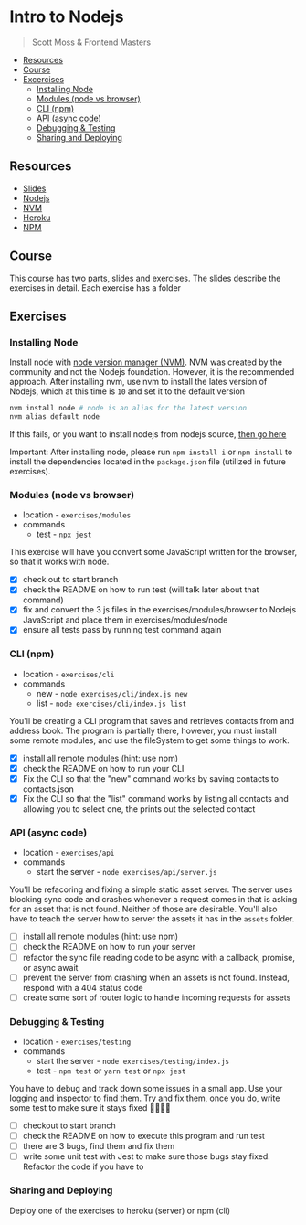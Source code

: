 # Intro to Nodejs

> Scott Moss & Frontend Masters

- [Resources](#resources)
- [Course](#course)
- [Excercises](#excercises)
  - [Installing Node](#installing-node)
  - [Modules (node vs browser)](#modules-node-vs-browser)
  - [CLI (npm)](#cli-npm)
  - [API (async code)](#api-async-code)
  - [Debugging & Testing](#debugging--testing)
  - [Sharing and Deploying](#sharing-and-deploying)

## Resources

- [Slides](https://slides.com/scotups/deck/fullscreen)
- [Nodejs](https://nodejs.org/en/)
- [NVM](https://github.com/creationix/nvm)
- [Heroku](https://heroku.com)
- [NPM](https://www.npmjs.com/)

## Course

This course has two parts, slides and exercises. The slides describe the exercises in detail. Each exercise has a folder

## Exercises

### Installing Node

Install node with [node version manager (NVM)](https://github.com/creationix/nvm#installation). NVM was created by the community and not the Nodejs foundation. However, it is the recommended approach. After installing nvm, use nvm to install the lates version of Nodejs, which at this time is `10` and set it to the default version

```bash
nvm install node # node is an alias for the latest version
nvm alias default node
```

If this fails, or you want to install nodejs from nodejs source, [then go here](https://nodejs.org/en/)

Important: After installing node, please run `npm install i` or `npm install` to install the dependencies located in the `package.json` file (utilized in future exercises).

### Modules (node vs browser)

- location - `exercises/modules`
- commands
  - test - `npx jest`

This exercise will have you convert some JavaScript written for the browser, so that it works with node.

- [x] check out to start branch
- [x] check the README on how to run test (will talk later about that command)
- [x] fix and convert the 3 js files in the exercises/modules/browser to Nodejs JavaScript and place them in exercises/modules/node
- [x] ensure all tests pass by running test command again

### CLI (npm)

- location - `exercises/cli`
- commands
  - new - `node exercises/cli/index.js new`
  - list - `node exercises/cli/index.js list`

You'll be creating a CLI program that saves and retrieves contacts from and address book. The program is partially there, however, you must install some remote modules, and use the fileSystem to get some things to work.

- [X] install all remote modules (hint: use npm)
- [X] check the README on how to run your CLI
- [X] Fix the CLI so that the "new" command works by saving contacts to contacts.json
- [X] Fix the CLI so that the "list" command works by listing all contacts and allowing you to select one, the prints out the selected contact

### API (async code)

- location - `exercises/api`
- commands
  - start the server - `node exercises/api/server.js`

You'll be refacoring and fixing a simple static asset server. The server uses blocking sync code and crashes whenever a request comes in that is asking for an asset that is not found. Neither of those are desirable. You'll also have to teach the server how to server the assets it has in the `assets` folder.

- [ ] install all remote modules (hint: use npm)
- [ ] check the README on how to run your server
- [ ] refactor the sync file reading code to be async with a callback, promise, or async await
- [ ] prevent the server from crashing when an assets is not found. Instead, respond with a 404 status code
- [ ] create some sort of router logic to handle incoming requests for assets

### Debugging & Testing

- location - `exercises/testing`
- commands
  - start the server - `node exercises/testing/index.js`
  - test - `npm test` or `yarn test` or `npx jest`

You have to debug and track down some issues in a small app. Use your logging and inspector to find them. Try and fix them, once you do, write some test to make sure it stays fixed 👌🏾😎💯

- [ ] checkout to start branch
- [ ] check the README on how to execute this program and run test
- [ ] there are 3 bugs, find them and fix them
- [ ] write some unit test with Jest to make sure those bugs stay fixed. Refactor the code if you have to

### Sharing and Deploying

Deploy one of the exercises to heroku (server) or npm (cli)
